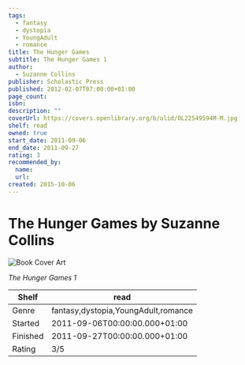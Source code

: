```yaml
---
tags:
  - fantasy
  - dystopia
  - YoungAdult
  - romance
title: The Hunger Games
subtitle: The Hunger Games 1
author:
  - Suzanne Collins
publisher: Scholastic Press
published: 2012-02-07T07:00:00+01:00
page_count:
isbn:
description: ""
coverUrl: https://covers.openlibrary.org/b/olid/OL22549594M-M.jpg
shelf: read
owned: true
start_date: 2011-09-06
end_date: 2011-09-27
rating: 3
recommended_by:
  name:
  url:
created: 2015-10-06
---
```


# The Hunger Games by Suzanne Collins

![Book Cover Art](https://covers.openlibrary.org/b/olid/OL22549594M-M.jpg)

_The Hunger Games 1_

| Shelf | read |
| --- | --- |
| Genre | fantasy,dystopia,YoungAdult,romance |
| Started | 2011-09-06T00:00:00.000+01:00 |
| Finished | 2011-09-27T00:00:00.000+01:00 |
| Rating | 3/5 |

